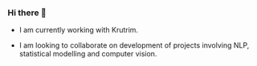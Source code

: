 ### Hi there 👋
- I am currently working with Krutrim.
<!--- I'm currently working with HiLabs Inc.  -->
- I am looking to collaborate on development of projects involving NLP, statistical modelling and computer vision.
<!--
**shaharukhkhan4350/shaharukhkhan4350** is a ✨ _special_ ✨ repository because its `README.md` (this file) appears on your GitHub profile.

Here are some ideas to get you started:

- 🔭 I’m currently working on ...
- 🌱 I’m currently learning ...
- 👯 I’m looking to collaborate on ...
- 🤔 I’m looking for help with ...
- 💬 Ask me about ...
- 📫 How to reach me: ...
- 😄 Pronouns: ...
- ⚡ Fun fact: ...
-->
